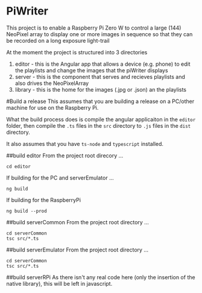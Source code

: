 # PiWriter
This project is to enable a Raspberry Pi Zero W to control a large (144) NeoPixel array to 
display one or more images in sequence so that they can be recorded on a long exposure light-trail 

At the moment the project is structured into 3 directories
1) editor - this is the Angular app that allows a device (e.g. phone) to edit the playlists and change the images that the piWriter displays
2) server - this is the component that serves and recieves playlists and also drives the NeoPixelArray
3) library - this is the home for the images (.jpg or .json) an the playlists

#Build a release
This assumes that you are building a release on a PC/other machine for use on the Raspberry Pi.

What the build process does is compile the angular applicaiton in the `editor` folder, 
then compile the `.ts` files in the `src` directory to `.js` files in the `dist` directory.

It also assumes that you have `ts-node` and `typescript` installed.

##build editor
From the project root direcory ...
```
cd editor 
```
If building for the PC and serverEmulator ...
```
ng build
```
If building for the RaspberryPi
```
ng build --prod
```
##build serverCommon
From the project root directory ...
```
cd serverCommon
tsc src/*.ts
```
##build serverEmulator
From the project root directory ...
```
cd serverCommon
tsc src/*.ts
```
##build serverRPi
As there isn't any real code here (only the insertion of the native library), 
this will be left in javascript.

